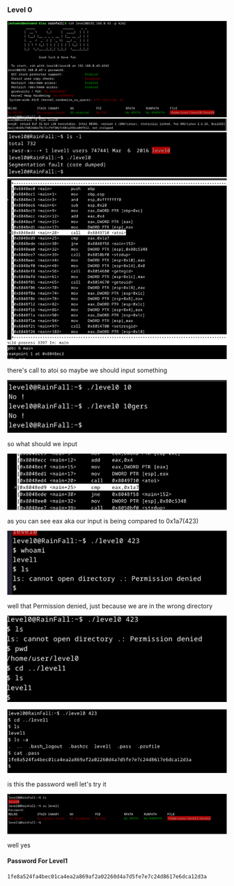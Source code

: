 ### Level 0

![](./pics/1.png)
![](./pics/2.png)
![](./pics/3.png)
![](./pics/4.png)

there's call to atoi so maybe we should input something

![](./pics/5.png)

so what should we input

![](./pics/6.png)

as you can see eax aka our input is being compared to 0x1a7(423)

![](./pics/7.png)

well that Permission denied, just because we are in the wrong
directory

![](./pics/8.png)

![](./pics/9.png)

is this the password well let's try it

![](./pics/10.png)

well yes

#### Password For Level1

```
1fe8a524fa4bec01ca4ea2a869af2a02260d4a7d5fe7e7c24d8617e6dca12d3a
```